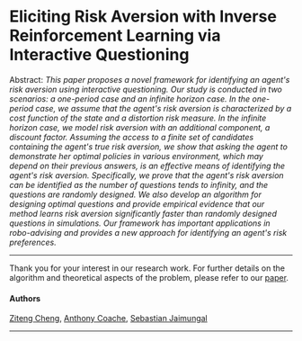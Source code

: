 #  Eliciting Risk Aversion with Inverse Reinforcement Learning via Interactive Questioning

Abstract: *This paper proposes a novel framework for identifying an agent's risk aversion using interactive questioning. Our study is conducted in two scenarios: a one-period case and an infinite horizon case. In the one-period case, we assume that the agent's risk aversion is characterized by a cost function of the state and a distortion risk measure. In the infinite horizon case, we model risk aversion with an additional component, a discount factor. Assuming the access to a finite set of candidates containing the agent's true risk aversion, we show that asking the agent to demonstrate her optimal policies in various environment, which may depend on their previous answers, is an effective means of identifying the agent's risk aversion. Specifically, we prove that the agent's risk aversion can be identified as the number of questions tends to infinity, and the questions are randomly designed. We also develop an algorithm for designing optimal questions and provide empirical evidence that our method learns risk aversion significantly faster than randomly designed questions in simulations. Our framework has important applications in robo-advising and provides a new approach for identifying an agent's risk preferences.*

*** 

Thank you for your interest in our research work. For further details on the algorithm and theoretical aspects of the problem, please refer to our [paper](https://doi.org/10.48550/arXiv.2308.08427).

#### Authors

[Ziteng Cheng](mailto:ziteng.cheng@utoronto.ca), [Anthony Coache](https://anthonycoache.ca/), [Sebastian Jaimungal](http://sebastian.statistics.utoronto.ca/)

*** 
